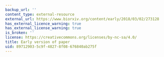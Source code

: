 ```yaml
---
backup_url: ''
content_type: external-resource
external_url: https://www.biorxiv.org/content/early/2018/03/02/273128
has_external_licence_warning: true
has_external_license_warning: true
is_broken: ''
license: https://creativecommons.org/licenses/by-nc-sa/4.0/
title: Early version of paper
uid: 89712903-5c9f-4827-8f08-676840ab275f
---
```

